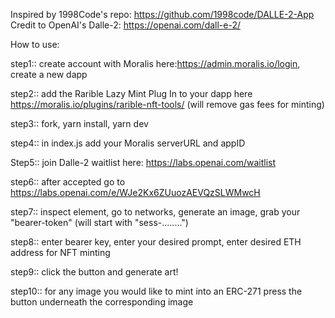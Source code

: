 Inspired by 1998Code's repo: https://github.com/1998code/DALLE-2-App
Credit to OpenAI's Dalle-2: https://openai.com/dall-e-2/


How to use:

step1:: create account with Moralis here:https://admin.moralis.io/login, create a new dapp 

step2:: add the Rarible Lazy Mint Plug In to your dapp here https://moralis.io/plugins/rarible-nft-tools/ (will remove gas fees for minting)

step3:: fork, yarn install, yarn dev

step4:: in index.js add your Moralis serverURL and appID

Step5:: join Dalle-2 waitlist here: https://labs.openai.com/waitlist

step6:: after accepted go to https://labs.openai.com/e/WJe2Kx6ZUuozAEVQzSLWMwcH

step7:: inspect element, go to networks, generate an image, grab your "bearer-token" (will start with "sess-........")

step8:: enter bearer key, enter your desired prompt, enter desired ETH address for NFT minting

step9:: click the button and generate art!

step10:: for any image you would like to mint into an ERC-271 press the button underneath the corresponding image
